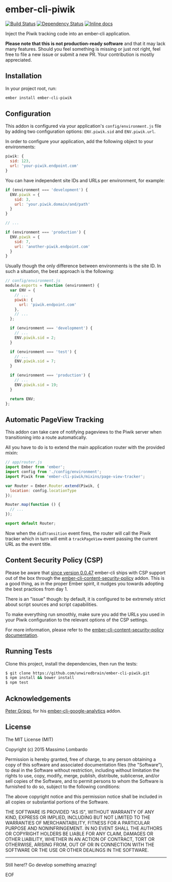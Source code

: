 # ember-cli-piwik

[![Build Status](https://travis-ci.org/unwiredbrain/ember-cli-piwik.svg?branch=master)](https://travis-ci.org/unwiredbrain/ember-cli-piwik)
[![Dependency Status](https://david-dm.org/unwiredbrain/ember-cli-piwik.svg?branch=master)](https://david-dm.org/unwiredbrain/ember-cli-piwik)
[![Inline docs](http://inch-ci.org/github/unwiredbrain/ember-cli-piwik.svg?branch=master)](http://inch-ci.org/github/unwiredbrain/ember-cli-piwik)

Inject the Piwik tracking code into an ember-cli application.

**Please note that this is not production-ready software** and that it may lack 
many features. Should you feel something is missing or just not right, feel free 
to file a new issue or submit a new PR. Your contribution is mostly appreciated.

## Installation

In your project root, run:

```bash
ember install ember-cli-piwik
```

## Configuration

This addon is configured via your application's `config/environment.js` file by 
adding two configuration options: `ENV.piwik.sid` and `ENV.piwik.url`.

In order to configure your application, add the following object to your 
environments:

```javascript
piwik: {
  sid: 123,
  url: 'your-piwik.endpoint.com'
}
```

You can have independent site IDs and URLs per environment, for example:

```javascript
if (environment === 'development') {
  ENV.piwik = {
    sid: 3,
    url: 'your.piwik.domain/and/path'
  }
}

// ...

if (environment === 'production') {
  ENV.piwik = {
    sid: 7,
    url: 'another-piwik.endpoint.com'
  }
}
```

Usually though the only difference between environments is the site ID. In such 
a situation, the best approach is the following:

```javascript
// config/environment.js
module.exports = function (environment) {
  var ENV = {
    // ...
    piwik: {
      url: 'piwik.endpoint.com'
    },
    // ...
  };

  if (environment === 'development') {
    // ...
    ENV.piwik.sid = 2;
  }

  if (environment === 'test') {
    // ...
    ENV.piwik.sid = 7;
  }

  if (environment === 'production') {
    // ...
    ENV.piwik.sid = 19;
  }

  return ENV;
};
```

## Automatic PageView Tracking

This addon can take care of notifying pageviews to the Piwik server when 
transitioning into a route automatically.

All you have to do is to extend the main application router with the provided 
mixin:

```javascript
// app/router.js
import Ember from 'ember';
import config from './config/environment';
import Piwik from 'ember-cli-piwik/mixins/page-view-tracker';

var Router = Ember.Router.extend(Piwik, {
  location: config.locationType
});

Router.map(function () {
  // ...
});

export default Router;
```

Now when the `didTransition` event fires, the router will call the Piwik tracker 
which in turn will emit a `trackPageView` event passing the current URL as the 
event title.

## Content Security Policy (CSP)

Please be aware that [since version 0.0.47][1] ember-cli ships with CSP support 
out of the box through the [ember-cli-content-security-policy][2] addon. 
This is a good thing, as in the proper Ember spirit, it nudges you towards 
adopting the best practices from day 1.

There is an "issue" though: by default, it is configured to be extremely strict 
about script sources and script capabilities.

To make everything run smoothly, make sure you add the URLs you used in your 
Piwik configuration to the relevant options of the CSP settings.

For more information, please refer to the [ember-cli-content-security-policy 
documentation][3].

[1]: https://github.com/ember-cli/ember-cli/releases/tag/v0.0.47
[2]: https://github.com/rwjblue/ember-cli-content-security-policy
[3]: https://github.com/rwjblue/ember-cli-content-security-policy/blob/master/README.md

## Running Tests

Clone this project, install the dependencies, then run the tests:

```bash
$ git clone https://github.com/unwiredbrain/ember-cli-piwik.git
$ npm install && bower install
$ npm test
```

## Acknowledgements

[Peter Grippi][4], for his [ember-cli-google-analytics][5] addon.

[4]: https://github.com/pgrippi
[5]: https://github.com/pgrippi/ember-cli-google-analytics

## License

The MIT License (MIT)

Copyright (c) 2015 Massimo Lombardo

Permission is hereby granted, free of charge, to any person obtaining a copy
of this software and associated documentation files (the "Software"), to deal
in the Software without restriction, including without limitation the rights
to use, copy, modify, merge, publish, distribute, sublicense, and/or sell
copies of the Software, and to permit persons to whom the Software is
furnished to do so, subject to the following conditions:

The above copyright notice and this permission notice shall be included in
all copies or substantial portions of the Software.

THE SOFTWARE IS PROVIDED "AS IS", WITHOUT WARRANTY OF ANY KIND, EXPRESS OR
IMPLIED, INCLUDING BUT NOT LIMITED TO THE WARRANTIES OF MERCHANTABILITY,
FITNESS FOR A PARTICULAR PURPOSE AND NONINFRINGEMENT. IN NO EVENT SHALL THE
AUTHORS OR COPYRIGHT HOLDERS BE LIABLE FOR ANY CLAIM, DAMAGES OR OTHER
LIABILITY, WHETHER IN AN ACTION OF CONTRACT, TORT OR OTHERWISE, ARISING FROM,
OUT OF OR IN CONNECTION WITH THE SOFTWARE OR THE USE OR OTHER DEALINGS IN
THE SOFTWARE.

---

Still here!? Go develop something amazing!

EOF
